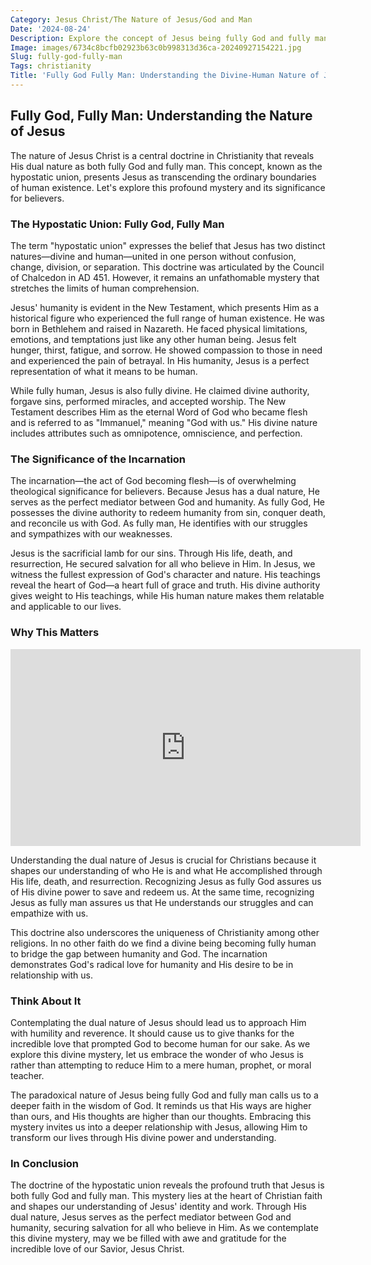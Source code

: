 ```yaml
---
Category: Jesus Christ/The Nature of Jesus/God and Man
Date: '2024-08-24'
Description: Explore the concept of Jesus being fully God and fully man in this insightful article, delving into the theological implications and the significance of this dual nature.
Image: images/6734c8bcfb02923b63c0b998313d36ca-20240927154221.jpg
Slug: fully-god-fully-man
Tags: christianity
Title: 'Fully God Fully Man: Understanding the Divine-Human Nature of Jesus'
---
```


## Fully God, Fully Man: Understanding the Nature of Jesus

The nature of Jesus Christ is a central doctrine in Christianity that reveals His dual nature as both fully God and fully man. This concept, known as the hypostatic union, presents Jesus as transcending the ordinary boundaries of human existence. Let's explore this profound mystery and its significance for believers.

### The Hypostatic Union: Fully God, Fully Man

The term "hypostatic union" expresses the belief that Jesus has two distinct natures—divine and human—united in one person without confusion, change, division, or separation. This doctrine was articulated by the Council of Chalcedon in AD 451. However, it remains an unfathomable mystery that stretches the limits of human comprehension.

Jesus' humanity is evident in the New Testament, which presents Him as a historical figure who experienced the full range of human existence. He was born in Bethlehem and raised in Nazareth. He faced physical limitations, emotions, and temptations just like any other human being. Jesus felt hunger, thirst, fatigue, and sorrow. He showed compassion to those in need and experienced the pain of betrayal. In His humanity, Jesus is a perfect representation of what it means to be human.

While fully human, Jesus is also fully divine. He claimed divine authority, forgave sins, performed miracles, and accepted worship. The New Testament describes Him as the eternal Word of God who became flesh and is referred to as "Immanuel," meaning "God with us." His divine nature includes attributes such as omnipotence, omniscience, and perfection.

### The Significance of the Incarnation

The incarnation—the act of God becoming flesh—is of overwhelming theological significance for believers. Because Jesus has a dual nature, He serves as the perfect mediator between God and humanity. As fully God, He possesses the divine authority to redeem humanity from sin, conquer death, and reconcile us with God. As fully man, He identifies with our struggles and sympathizes with our weaknesses.

Jesus is the sacrificial lamb for our sins. Through His life, death, and resurrection, He secured salvation for all who believe in Him. In Jesus, we witness the fullest expression of God's character and nature. His teachings reveal the heart of God—a heart full of grace and truth. His divine authority gives weight to His teachings, while His human nature makes them relatable and applicable to our lives.

### Why This Matters


<iframe width="560" height="315" src="https://www.youtube.com/embed/EtoevOdB7m0" frameborder="0" allow="autoplay; encrypted-media" allowfullscreen></iframe>


Understanding the dual nature of Jesus is crucial for Christians because it shapes our understanding of who He is and what He accomplished through His life, death, and resurrection. Recognizing Jesus as fully God assures us of His divine power to save and redeem us. At the same time, recognizing Jesus as fully man assures us that He understands our struggles and can empathize with us.

This doctrine also underscores the uniqueness of Christianity among other religions. In no other faith do we find a divine being becoming fully human to bridge the gap between humanity and God. The incarnation demonstrates God's radical love for humanity and His desire to be in relationship with us.

### Think About It

Contemplating the dual nature of Jesus should lead us to approach Him with humility and reverence. It should cause us to give thanks for the incredible love that prompted God to become human for our sake. As we explore this divine mystery, let us embrace the wonder of who Jesus is rather than attempting to reduce Him to a mere human, prophet, or moral teacher.

The paradoxical nature of Jesus being fully God and fully man calls us to a deeper faith in the wisdom of God. It reminds us that His ways are higher than ours, and His thoughts are higher than our thoughts. Embracing this mystery invites us into a deeper relationship with Jesus, allowing Him to transform our lives through His divine power and understanding.

### In Conclusion

The doctrine of the hypostatic union reveals the profound truth that Jesus is both fully God and fully man. This mystery lies at the heart of Christian faith and shapes our understanding of Jesus' identity and work. Through His dual nature, Jesus serves as the perfect mediator between God and humanity, securing salvation for all who believe in Him. As we contemplate this divine mystery, may we be filled with awe and gratitude for the incredible love of our Savior, Jesus Christ.